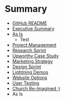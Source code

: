 # Summary

* [GitHub README](README.md)
* [Executive Summary](executive_summary.md)
* [As Is](as_is.md)
   * Test
* [Project Management](project_management.md)
* [Research Sprint](research_sprint.md)
* [Upworthy Case Study](upworthy_case_study.md)
* [Marketing Strategy](marketing_strategy.md)
* [Design Sprint](design_sprint.md)
* [Lightning Demos](lightning_demos.md)
* [Website Options](website_options.md)
* [User Testing](user_testing.md)
* [Church Re-Imagined :)](church_re-imagined.md)
* As Is

